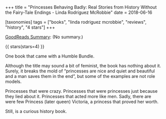 +++
title = "Princesses Behaving Badly: Real Stories from History Without the Fairy-Tale Endings - Linda Rodríguez McRobbie"
date = 2018-06-16

[taxonomies]
tags = ["books", "linda rodriguez mcrobbie", "reviews", "history", "4 stars"]
+++

[GoodReads Summary](https://www.goodreads.com/book/show/36297174-princesses-behaving-badly):
(No summary.)

<!-- more -->

{{ stars(stars=4) }}

One book that came with a Humble Bundle. 

Although the title may sound a bit of feminist, the book has nothing about it.
Surely, it breaks the mold of “princesses are nice and quiet and beautiful and
a man saves them in the end”, but some of the examples are not role models. 

Princesses that were crazy. Princesses that were princesses just because they
lied about it. Princesses that acted more like men. Sadly, there are were few
Princess (later queen) Victoria, a princess that proved her worth. 

Still, is a curious history book. 
